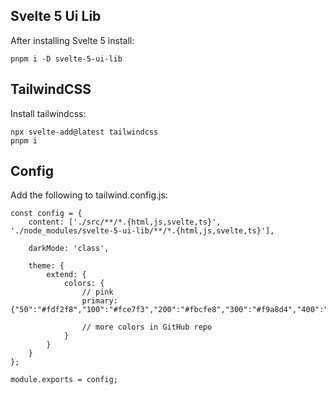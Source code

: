 ## Svelte 5 Ui Lib
After installing Svelte 5 install:

```
pnpm i -D svelte-5-ui-lib
```

## TailwindCSS
Install tailwindcss:

```
npx svelte-add@latest tailwindcss
pnpm i
```

## Config
Add the following to tailwind.config.js:

```
const config = {
	content: ['./src/**/*.{html,js,svelte,ts}', './node_modules/svelte-5-ui-lib/**/*.{html,js,svelte,ts}'],

	darkMode: 'class',

	theme: {
		extend: {
			colors: {
				// pink
				primary: {"50":"#fdf2f8","100":"#fce7f3","200":"#fbcfe8","300":"#f9a8d4","400":"#f472b6","500":"#ec4899","600":"#db2777","700":"#be185d","800":"#9d174d","900":"#831843"}

				// more colors in GitHub repo
			}
		}
	}
};

module.exports = config;
```
